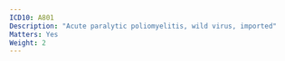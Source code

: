 ```yaml
---
ICD10: A801
Description: "Acute paralytic poliomyelitis, wild virus, imported"
Matters: Yes
Weight: 2
---
```

